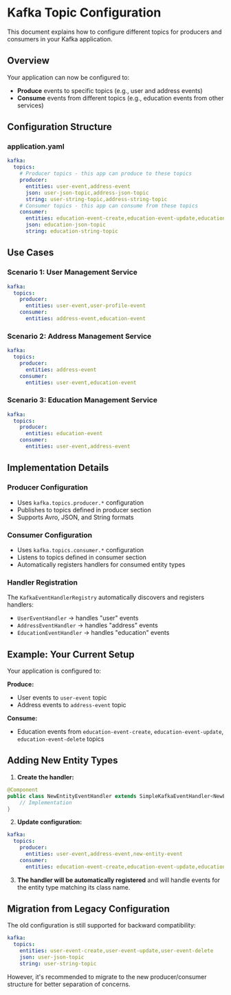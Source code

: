 # Kafka Topic Configuration

This document explains how to configure different topics for producers and consumers in your Kafka application.

## Overview

Your application can now be configured to:
- **Produce** events to specific topics (e.g., user and address events)
- **Consume** events from different topics (e.g., education events from other services)

## Configuration Structure

### application.yaml

```yaml
kafka:
  topics:
    # Producer topics - this app can produce to these topics
    producer:
      entities: user-event,address-event
      json: user-json-topic,address-json-topic
      string: user-string-topic,address-string-topic
    # Consumer topics - this app can consume from these topics
    consumer:
      entities: education-event-create,education-event-update,education-event-delete
      json: education-json-topic
      string: education-string-topic
```

## Use Cases

### Scenario 1: User Management Service
```yaml
kafka:
  topics:
    producer:
      entities: user-event,user-profile-event
    consumer:
      entities: address-event,education-event
```

### Scenario 2: Address Management Service
```yaml
kafka:
  topics:
    producer:
      entities: address-event
    consumer:
      entities: user-event,education-event
```

### Scenario 3: Education Management Service
```yaml
kafka:
  topics:
    producer:
      entities: education-event
    consumer:
      entities: user-event,address-event
```

## Implementation Details

### Producer Configuration
- Uses `kafka.topics.producer.*` configuration
- Publishes to topics defined in producer section
- Supports Avro, JSON, and String formats

### Consumer Configuration
- Uses `kafka.topics.consumer.*` configuration
- Listens to topics defined in consumer section
- Automatically registers handlers for consumed entity types

### Handler Registration
The `KafkaEventHandlerRegistry` automatically discovers and registers handlers:
- `UserEventHandler` → handles "user" events
- `AddressEventHandler` → handles "address" events  
- `EducationEventHandler` → handles "education" events

## Example: Your Current Setup

Your application is configured to:

**Produce:**
- User events to `user-event` topic
- Address events to `address-event` topic

**Consume:**
- Education events from `education-event-create`, `education-event-update`, `education-event-delete` topics

## Adding New Entity Types

1. **Create the handler:**
```java
@Component
public class NewEntityEventHandler extends SimpleKafkaEventHandler<NewEntity, AvroNewEntity> {
    // Implementation
}
```

2. **Update configuration:**
```yaml
kafka:
  topics:
    producer:
      entities: user-event,address-event,new-entity-event
    consumer:
      entities: education-event-create,education-event-update,education-event-delete,other-entity-event
```

3. **The handler will be automatically registered** and will handle events for the entity type matching its class name.

## Migration from Legacy Configuration

The old configuration is still supported for backward compatibility:
```yaml
kafka:
  topics:
    entities: user-event-create,user-event-update,user-event-delete
    json: user-json-topic
    string: user-string-topic
```

However, it's recommended to migrate to the new producer/consumer structure for better separation of concerns. 